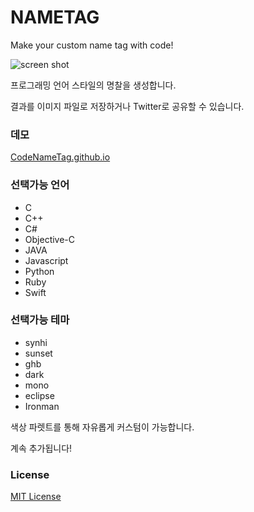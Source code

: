 NAMETAG
==========
Make your custom name tag with code!

![screen shot](https://github.com/RG-PROJECT/CodeNameTag.github.io/blob/master/sample.png)

프로그래밍 언어 스타일의 명찰을 생성합니다.

결과를 이미지 파일로 저장하거나 Twitter로 공유할 수 있습니다.

### 데모
[CodeNameTag.github.io](http://CodeNameTag.github.io)

### 선택가능 언어
- C
- C++
- C#
- Objective-C
- JAVA
- Javascript
- Python
- Ruby
- Swift


### 선택가능 테마
- synhi
- sunset
- ghb
- dark
- mono
- eclipse
- Ironman

색상 파렛트를 통해 자유롭게 커스텀이 가능합니다.

계속 추가됩니다!


### License

[MIT License](https://en.wikipedia.org/wiki/MIT_License)


